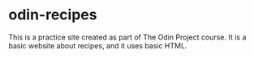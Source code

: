 # odin-recipes
This is a practice site created as part of The Odin Project course. 
It is a basic website about recipes, and it uses basic HTML. 
